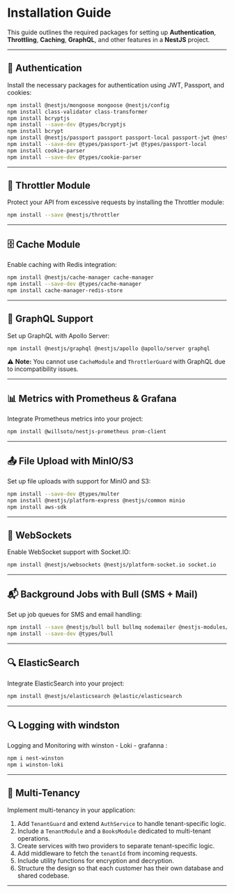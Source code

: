 # Installation Guide

This guide outlines the required packages for setting up **Authentication**, **Throttling**, **Caching**, **GraphQL**, and other features in a **NestJS** project.

---

## 🔐 Authentication
Install the necessary packages for authentication using JWT, Passport, and cookies:

```bash
npm install @nestjs/mongoose mongoose @nestjs/config
npm install class-validator class-transformer
npm install bcryptjs
npm install --save-dev @types/bcryptjs
npm install bcrypt
npm install @nestjs/passport passport passport-local passport-jwt @nestjs/jwt
npm install --save-dev @types/passport-jwt @types/passport-local
npm install cookie-parser
npm install --save-dev @types/cookie-parser
```

---

## 🚦 Throttler Module
Protect your API from excessive requests by installing the Throttler module:

```bash
npm install --save @nestjs/throttler
```

---

## 🗄️ Cache Module
Enable caching with Redis integration:

```bash
npm install @nestjs/cache-manager cache-manager
npm install --save-dev @types/cache-manager
npm install cache-manager-redis-store
```

---

## 🚀 GraphQL Support
Set up GraphQL with Apollo Server:

```bash
npm install @nestjs/graphql @nestjs/apollo @apollo/server graphql
```

⚠️ **Note:** You cannot use `CacheModule` and `ThrottlerGuard` with GraphQL due to incompatibility issues.

---

## 📊 Metrics with Prometheus & Grafana
Integrate Prometheus metrics into your project:

```bash
npm install @willsoto/nestjs-prometheus prom-client
```

---

## 📤 File Upload with MinIO/S3
Set up file uploads with support for MinIO and S3:

```bash
npm install --save-dev @types/multer
npm install @nestjs/platform-express @nestjs/common minio
npm install aws-sdk
```

---

## 📡 WebSockets
Enable WebSocket support with Socket.IO:

```bash
npm install @nestjs/websockets @nestjs/platform-socket.io socket.io
```

---

## 📬 Background Jobs with Bull (SMS + Mail)
Set up job queues for SMS and email handling:

```bash
npm install --save @nestjs/bull bull bullmq nodemailer @nestjs-modules/mailer twilio
npm install --save-dev @types/bull
```

---

## 🔍 ElasticSearch
Integrate ElasticSearch into your project:

```bash
npm install @nestjs/elasticsearch @elastic/elasticsearch
```

---

## 🔍 Logging with windston
Logging and Monitoring with winston - Loki - grafanna :

```bash
npm i nest-winston
npm i winston-loki
```

---

## 🏢 Multi-Tenancy
Implement multi-tenancy in your application:

1. Add `TenantGuard` and extend `AuthService` to handle tenant-specific logic.
2. Include a `TenantModule` and a `BooksModule` dedicated to multi-tenant operations.
3. Create services with two providers to separate tenant-specific logic.
4. Add middleware to fetch the `tenantId` from incoming requests.
5. Include utility functions for encryption and decryption.
6. Structure the design so that each customer has their own database and shared codebase.

---


